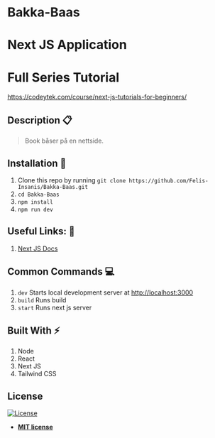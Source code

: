 # Bakka-Baas
# Next JS Application

# Full Series Tutorial
https://codeytek.com/course/next-js-tutorials-for-beginners/

## Description :clipboard:
> Book båser på en nettside. 

## Installation :wrench:

1. Clone this repo by running `git clone https://github.com/Felis-Insanis/Bakka-Baas.git`
2. `cd Bakka-Baas`
3. `npm install`
4. `npm run dev`

## Useful Links: :link:

1. [Next JS Docs](https://nextjs.org/learn/basics/getting-started/setup)



## Common Commands :computer:

1. `dev` Starts local development server at [http://localhost:3000](http://localhost:3000)
2. `build` Runs build
3. `start` Runs next js server

## Built With :zap:

1. Node
2. React
3. Next JS
4. Tailwind CSS 


## License

[![License](http://img.shields.io/:license-mit-blue.svg?style=flat-square)](http://badges.mit-license.org)

- **[MIT license](http://opensource.org/licenses/mit-license.php)**
